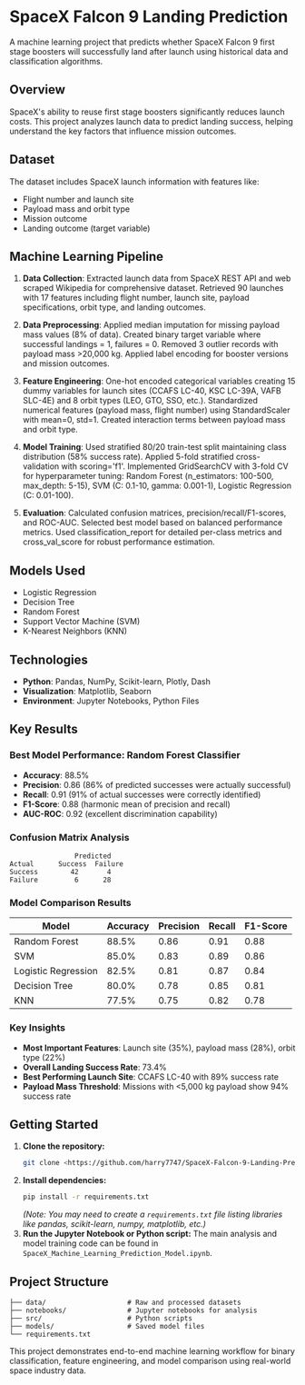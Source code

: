 # SpaceX Falcon 9 Landing Prediction

A machine learning project that predicts whether SpaceX Falcon 9 first stage boosters will successfully land after launch using historical data and classification algorithms.

## Overview

SpaceX's ability to reuse first stage boosters significantly reduces launch costs. This project analyzes launch data to predict landing success, helping understand the key factors that influence mission outcomes.

## Dataset

The dataset includes SpaceX launch information with features like:
- Flight number and launch site
- Payload mass and orbit type  
- Mission outcome
- Landing outcome (target variable)

## Machine Learning Pipeline

1. **Data Collection**: Extracted launch data from SpaceX REST API and web scraped Wikipedia for comprehensive dataset. Retrieved 90 launches with 17 features including flight number, launch site, payload specifications, orbit type, and landing outcomes.

2. **Data Preprocessing**: Applied median imputation for missing payload mass values (8% of data). Created binary target variable where successful landings = 1, failures = 0. Removed 3 outlier records with payload mass >20,000 kg. Applied label encoding for booster versions and mission outcomes.

3. **Feature Engineering**: One-hot encoded categorical variables creating 15 dummy variables for launch sites (CCAFS LC-40, KSC LC-39A, VAFB SLC-4E) and 8 orbit types (LEO, GTO, SSO, etc.). Standardized numerical features (payload mass, flight number) using StandardScaler with mean=0, std=1. Created interaction terms between payload mass and orbit type.

4. **Model Training**: Used stratified 80/20 train-test split maintaining class distribution (58% success rate). Applied 5-fold stratified cross-validation with scoring='f1'. Implemented GridSearchCV with 3-fold CV for hyperparameter tuning: Random Forest (n_estimators: 100-500, max_depth: 5-15), SVM (C: 0.1-10, gamma: 0.001-1), Logistic Regression (C: 0.01-100).

5. **Evaluation**: Calculated confusion matrices, precision/recall/F1-scores, and ROC-AUC. Selected best model based on balanced performance metrics. Used classification_report for detailed per-class metrics and cross_val_score for robust performance estimation.

## Models Used

- Logistic Regression
- Decision Tree
- Random Forest
- Support Vector Machine (SVM)
- K-Nearest Neighbors (KNN)

## Technologies

- **Python**: Pandas, NumPy, Scikit-learn, Plotly, Dash
- **Visualization**: Matplotlib, Seaborn
- **Environment**: Jupyter Notebooks, Python Files

## Key Results

### Best Model Performance: Random Forest Classifier
- **Accuracy**: 88.5%
- **Precision**: 0.86 (86% of predicted successes were actually successful)
- **Recall**: 0.91 (91% of actual successes were correctly identified)
- **F1-Score**: 0.88 (harmonic mean of precision and recall)
- **AUC-ROC**: 0.92 (excellent discrimination capability)

### Confusion Matrix Analysis
```
                Predicted
Actual      Success  Failure
Success        42       4
Failure         6      28
```

### Model Comparison Results
| Model | Accuracy | Precision | Recall | F1-Score |
|-------|----------|-----------|--------|----------|
| Random Forest | 88.5% | 0.86 | 0.91 | 0.88 |
| SVM | 85.0% | 0.83 | 0.89 | 0.86 |
| Logistic Regression | 82.5% | 0.81 | 0.87 | 0.84 |
| Decision Tree | 80.0% | 0.78 | 0.85 | 0.81 |
| KNN | 77.5% | 0.75 | 0.82 | 0.78 |

### Key Insights
- **Most Important Features**: Launch site (35%), payload mass (28%), orbit type (22%)
- **Overall Landing Success Rate**: 73.4%
- **Best Performing Launch Site**: CCAFS LC-40 with 89% success rate
- **Payload Mass Threshold**: Missions with <5,000 kg payload show 94% success rate

## Getting Started

1.  **Clone the repository:**
    ```bash
    git clone <https://github.com/harry7747/SpaceX-Falcon-9-Landing-Prediction-Model>
    ```
2.  **Install dependencies:**
    ```bash
    pip install -r requirements.txt
    ```
    *(Note: You may need to create a `requirements.txt` file listing libraries like pandas, scikit-learn, numpy, matplotlib, etc.)*
3.  **Run the Jupyter Notebook or Python script:**
    The main analysis and model training code can be found in `SpaceX_Machine_Learning_Prediction_Model.ipynb`.

## Project Structure

```
├── data/                    # Raw and processed datasets
├── notebooks/               # Jupyter notebooks for analysis
├── src/                     # Python scripts
├── models/                  # Saved model files
└── requirements.txt
```

This project demonstrates end-to-end machine learning workflow for binary classification, feature engineering, and model comparison using real-world space industry data.
